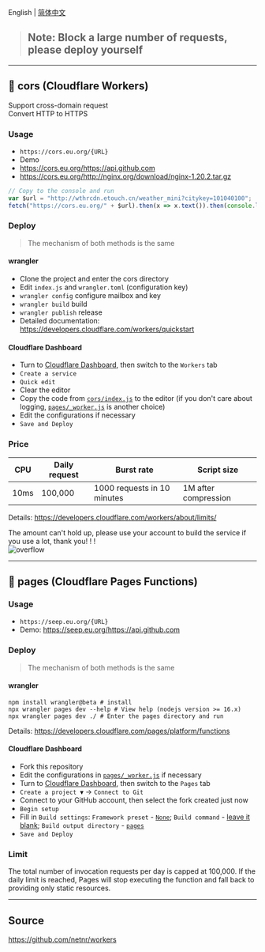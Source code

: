 ﻿English | [简体中文](README_zh-CN.md)

> ## Note: Block a large number of requests, please deploy yourself

---

## 🧡 cors (Cloudflare Workers)
Support cross-domain request  
Convert HTTP to HTTPS

### Usage
- `https://cors.eu.org/{URL}`
- Demo
- <https://cors.eu.org/https://api.github.com>
- <https://cors.eu.org/http://nginx.org/download/nginx-1.20.2.tar.gz>

```js
// Copy to the console and run
var $url = "http://wthrcdn.etouch.cn/weather_mini?citykey=101040100";
fetch("https://cors.eu.org/" + $url).then(x => x.text()).then(console.log)
```

### Deploy

> The mechanism of both methods is the same

#### wrangler
- Clone the project and enter the cors directory
- Edit `index.js` and `wrangler.toml` (configuration key)
- `wrangler config` configure mailbox and key
- `wrangler build` build
- `wrangler publish` release
- Detailed documentation: <https://developers.cloudflare.com/workers/quickstart>

#### Cloudflare Dashboard
- Turn to [Cloudflare Dashboard](https://dash.cloudflare.com), then switch to the `Workers` tab
- `Create a service`
- `Quick edit`
- Clear the editor
- Copy the code from [`cors/index.js`](cors/index.js) to the editor (if you don't care about logging, [`pages/_worker.js`](pages/_worker.js) is another choice)
- Edit the configurations if necessary
- `Save and Deploy`

### Price
  CPU  | Daily request | Burst rate | Script size
  ---- | ---- | ---- | ----
  10ms | 100,000 | 1000 requests in 10 minutes | 1M after compression

Details: <https://developers.cloudflare.com/workers/about/limits/>

The amount can't hold up, please use your account to build the service if you use a lot, thank you! ! !  
![overflow](https://s1.netnr.eu.org/2019/11/03/0752457693.png)

---

## 🧡 pages (Cloudflare Pages Functions)

### Usage
- `https://seep.eu.org/{URL}`
- Demo: <https://seep.eu.org/https://api.github.com>

### Deploy

> The mechanism of both methods is the same

#### wrangler
```
npm install wrangler@beta # install
npx wrangler pages dev --help # View help (nodejs version >= 16.x)
npx wrangler pages dev ./ # Enter the pages directory and run
```
Details: <https://developers.cloudflare.com/pages/platform/functions>

#### Cloudflare Dashboard
- Fork this repository
- Edit the configurations in [`pages/_worker.js`](pages/_worker.js) if necessary
- Turn to [Cloudflare Dashboard](https://dash.cloudflare.com), then switch to the `Pages` tab
- `Create a project ▼` -> `Connect to Git`
- Connect to your GitHub account, then select the fork created just now
- `Begin setup`
- Fill in `Build settings`: `Framework preset` - <ins>`None`</ins>; `Build command` - <ins>leave it blank</ins>; `Build output directory` - <ins>`pages`</ins>
- `Save and Deploy`

### Limit
The total number of invocation requests per day is capped at 100,000. If the daily limit is reached, Pages will stop executing the function and fall back to providing only static resources.

---

## Source
<https://github.com/netnr/workers>
